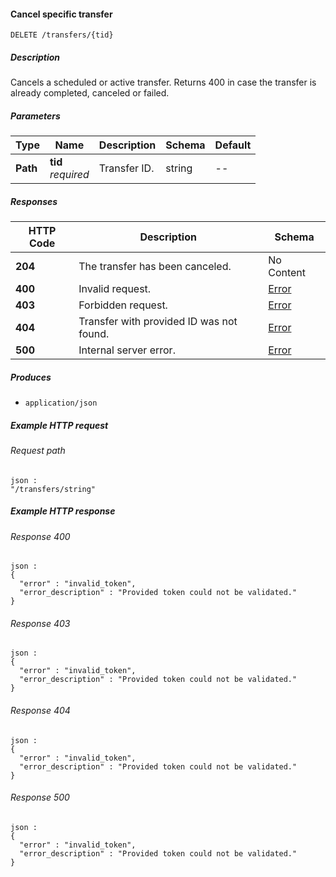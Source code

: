 
<a name="cancel_transfer"></a>
#### Cancel specific transfer
```
DELETE /transfers/{tid}
```


##### Description
Cancels a scheduled or active transfer. Returns 400 in case the transfer is already completed, canceled or failed.


##### Parameters

|Type|Name|Description|Schema|Default|
|---|---|---|---|---|
|**Path**|**tid**  <br>*required*|Transfer ID.|string|--|


##### Responses

|HTTP Code|Description|Schema|
|---|---|---|
|**204**|The transfer has been canceled.|No Content|
|**400**|Invalid request.|[Error](../definitions/Error.md#error)|
|**403**|Forbidden request.|[Error](../definitions/Error.md#error)|
|**404**|Transfer with provided ID was not found.|[Error](../definitions/Error.md#error)|
|**500**|Internal server error.|[Error](../definitions/Error.md#error)|


##### Produces

* `application/json`


##### Example HTTP request

###### Request path
```
json :
"/transfers/string"
```


##### Example HTTP response

###### Response 400
```
json :
{
  "error" : "invalid_token",
  "error_description" : "Provided token could not be validated."
}
```


###### Response 403
```
json :
{
  "error" : "invalid_token",
  "error_description" : "Provided token could not be validated."
}
```


###### Response 404
```
json :
{
  "error" : "invalid_token",
  "error_description" : "Provided token could not be validated."
}
```


###### Response 500
```
json :
{
  "error" : "invalid_token",
  "error_description" : "Provided token could not be validated."
}
```



